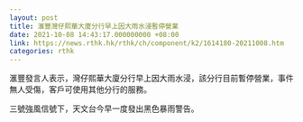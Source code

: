 ```yaml
---
layout: post
title: 滙豐灣仔熙華大廈分行早上因大雨水浸暫停營業
date: 2021-10-08 14:43:17.000000000 +08:00
link: https://news.rthk.hk/rthk/ch/component/k2/1614180-20211008.htm
categories: rthk
---
```


滙豐發言人表示，灣仔熙華大廈分行早上因大雨水浸，該分行目前暫停營業，事件無人受傷，客戶可使用其他分行的服務。

三號強風信號下，天文台今早一度發出黑色暴雨警告。
